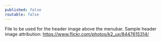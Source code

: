 ```yaml
---
published: false
routable: false
---
```

File to be used for the header image above the menubar.
Sample header image attribution: https://www.flickr.com/photos/k2_ux/8447615314/
